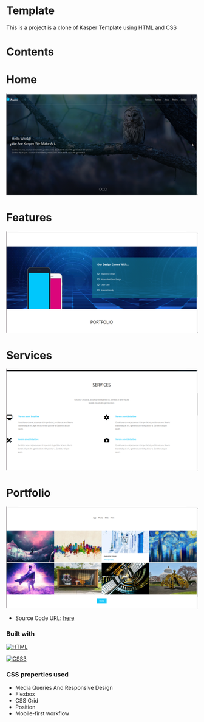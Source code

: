 # Template
This is a project is a clone of Kasper Template using HTML and CSS 
# Contents 
# Home 
![Alt Text](Screenshots/Home.png)
# Features
![Alt Text](Screenshots/Features.png)
# Services
![Alt Text](Screenshots/Services.png)
# Portfolio
![Alt Text](Screenshots/Portfolio.png)


- Source Code URL: [here](https://github.com/a-guirat/Template)




### Built with
[![HTML](https://img.shields.io/badge/HTML5-E34F26?style=for-the-badge&logo=html5&logoColor=white)](https://developer.mozilla.org/fr/) 

[![CSS3](https://img.shields.io/badge/CSS3-1572B6?style=for-the-badge&logo=css3&logoColor=white)](https://developer.mozilla.org/fr/docs/Web/CSS)


### CSS properties used
- Media Queries And Responsive Design
- Flexbox
- CSS Grid
- Position
- Mobile-first workflow
